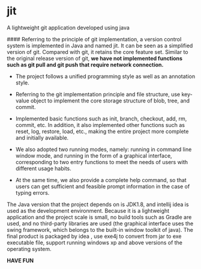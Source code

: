# jit
A lightweight git application developed using java

#### Referring to the principle of git implementation, a version control system is implemented in Java and named jit. It can be seen as a simplified version of git. Compared with git, it retains the core feature set. Similar to the original release version of git, **we have not implemented functions such as git pull and git push that require network connection.**

- The project follows a unified programming style as well as an annotation style.
  
- Referring to the git implementation principle and file structure, use key-value object to implement the core storage structure of blob, tree, and commit.
  
- Implemented basic functions such as init, branch, checkout, add, rm, commit, etc. In addition, it also implemented other functions such as reset, log, restore, load, etc., making the entire project more complete and initially available.
  
- We also adopted two running modes, namely: running in command line window mode, and running in the form of a graphical interface, corresponding to two entry functions to meet the needs of users with different usage habits.
  
- At the same time, we also provide a complete help command, so that users can get sufficient and feasible prompt information in the case of typing errors.
  

The Java version that the project depends on is JDK1.8, and intellij idea is used as the development environment. Because it is a lightweight application and the project scale is small, no build tools such as Gradle are used, and no third-party libraries are used (the graphical interface uses the swing framework, which belongs to the built-in window toolkit of java). The final product is packaged by idea , use exe4j to convert from jar to exe executable file, support running windows xp and above versions of the operating system.

**HAVE FUN**
